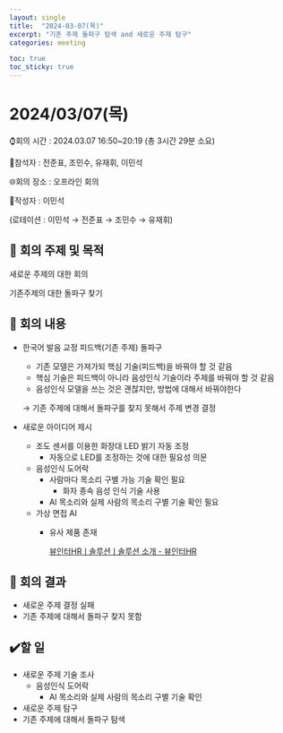 ```yaml
---
layout: single
title:  "2024-03-07(목)"
excerpt: "기존 주제 돌파구 탐색 and 새로운 주제 탐구"
categories: meeting

toc: true
toc_sticky: true
---
```


# 2024/03/07(목)

⌚회의 시간 : 2024.03.07 16:50~20:19 (총 3시간 29분 소요)

👤참석자 : 전준표, 조민수, 유재휘, 이민석

🌐회의 장소 : 오프라인 회의

📝작성자 :  이민석

(로테이션 : 이민석 → 전준표 → 조민수 → 유재휘)

## 🔳 **회의 주제 및 목적**

새로운 주제의 대한 회의

기존주제의 대한 돌파구 찾기

## 🔳 **회의 내용**

- 한국어 발음 교정 피드백(기존 주제) 돌파구
    - 기존 모델은 가져가되 핵심 기술(피드백)을 바꿔야 할 것 같음
    - 핵심 기술은 피드백이 아니라 음성인식 기술이라 주제를 바꿔야 할 것 같음
    - 음성인식 모델을 쓰는 것은 괜찮지만, 방법에 대해서 바꿔야한다
    
    → 기존 주제에 대해서 돌파구를 찾지 못해서 주제 변경 결정
    
- 새로운 아이디어 제시
    - 조도 센서를 이용한 화장대 LED 밝기 자동 조정
        - 자동으로 LED를 조정하는 것에 대한 필요성 의문
    - 음성인식 도어락
        - 사람마다 목소리 구별 가능 기술 확인 필요
            - 화자 종속 음성 인식 기술 사용
        - AI 목소리와 실제 사람의 목소리 구별 기술 확인 필요
    - 가상 면접 AI
        - 유사 제품 존재
            
            [뷰인터HRㅣ솔루션ㅣ솔루션 소개 - 뷰인터HR](https://viewinterhr.com/solution/?utm_source=Google_sa&utm_medium=cpc&utm_campaign=mo&utm_content=면접&utm_term=면접&utm_term=면접&utm_campaign=검색광고_MO&utm_source=adwords&utm_medium=ppc&hsa_acc=7386439546&hsa_cam=21053359086&hsa_grp=162453614794&hsa_ad=692238998393&hsa_src=g&hsa_tgt=kwd-5316166314&hsa_kw=면접&hsa_mt=b&hsa_net=adwords&hsa_ver=3&gad_source=1&gclid=CjwKCAiA6KWvBhAREiwAFPZM7mMuKwIB0L0DV4kQU6RJBSD_sAtSQ4HGmv8_-yiiWjIAmFyzg_ugKRoCr4sQAvD_BwE)
            

## 🔳 **회의 결과**

- 새로운 주제 결정 실패
- 기존 주제에 대해서 돌파구 찾지 못함

## ✔️할 일

- 새로운 주제 기술 조사
    - 음성인식 도어락
        - AI 목소리와 실제 사람의 목소리 구별 기술 확인
- 새로운 주제 탐구
- 기존 주제에 대해서 돌파구 탐색
